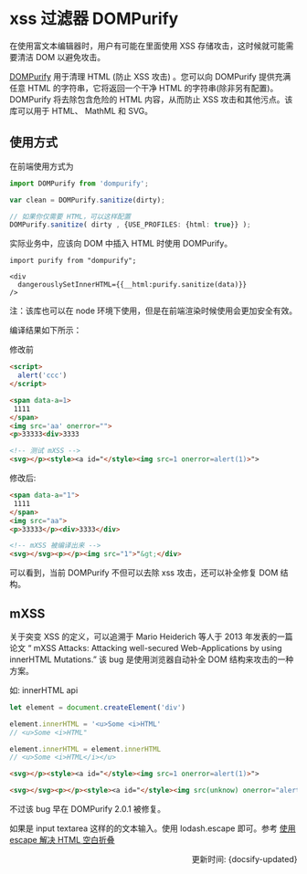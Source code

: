 # xss 过滤器 DOMPurify

在使用富文本编辑器时，用户有可能在里面使用 XSS 存储攻击，这时候就可能需要清洁 DOM 以避免攻击。

[DOMPurify](https://github.com/cure53/DOMPurify) 用于清理 HTML (防止 XSS 攻击) 。您可以向 DOMPurify 提供充满任意 HTML 的字符串，它将返回一个干净 HTML 的字符串(除非另有配置)。DOMPurify 将去除包含危险的 HTML 内容，从而防止 XSS 攻击和其他污点。该库可以用于 HTML、 MathML 和 SVG。

## 使用方式

在前端使用方式为
```ts
import DOMPurify from 'dompurify';

var clean = DOMPurify.sanitize(dirty);

// 如果你仅需要 HTML，可以这样配置
DOMPurify.sanitize( dirty , {USE_PROFILES: {html: true}} );
```

实际业务中，应该向 DOM 中插入 HTML 时使用 DOMPurify。
```tsx
import purify from "dompurify";

<div 
  dangerouslySetInnerHTML={{__html:purify.sanitize(data)}} 
/>
```

注：该库也可以在 node 环境下使用，但是在前端渲染时候使用会更加安全有效。

编译结果如下所示：

修改前
```html
<script>
  alert('ccc')
</script>

<span data-a=1>
 1111
</span>
<img src='aa' onerror="">
<p>33333<div>3333

<!-- 测试 mXSS -->
<svg></p><style><a id="</style><img src=1 onerror=alert(1)>">
```

修改后:
```html
<span data-a="1">
 1111
</span>
<img src="aa">
<p>33333</p><div>3333</div>

<!-- mXSS 被编译出来 -->
<svg></svg><p></p><img src="1">"&gt;</div>
```


可以看到，当前 DOMPurify 不但可以去除 xss 攻击，还可以补全修复 DOM 结构。

## mXSS

关于突变 XSS 的定义，可以追溯于 Mario Heiderich 等人于 2013 年发表的一篇论文 “ mXSS Attacks: Attacking well-secured Web-Applications by using innerHTML Mutations.”
该 bug 是使用浏览器自动补全 DOM 结构来攻击的一种方案。

如: innerHTML api
```ts
let element = document.createElement('div')

element.innerHTML = '<u>Some <i>HTML'
// <u>Some <i>HTML"

element.innerHTML = element.innerHTML
// <u>Some <i>HTML</i></u>
```

```html
<svg></p><style><a id="</style><img src=1 onerror=alert(1)>">

<svg></svg><p></p><style><a id="</style><img src(unknow) onerror="alert(1)">">
```

不过该 bug 早在 DOMPurify 2.0.1 被修复。

如果是 input textarea 这样的的文本输入。使用 lodash.escape 即可。参考 [使用 escape 解决 HTML 空白折叠](../UX/escape)

<div style="float: right">更新时间: {docsify-updated}</div>
